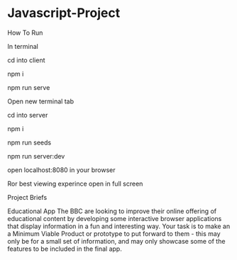 # Javascript-Project

How To Run

In terminal

cd into client

npm i 

npm run serve


Open new terminal tab



cd into server

npm i 

npm run seeds

npm run server:dev


open localhost:8080 in your browser

Ror best viewing experince open in full screen


Project Briefs



Educational App
The BBC are looking to improve their online offering of educational content by developing some interactive browser applications that display information in a fun and interesting way. Your task is to make an a Minimum Viable Product or prototype to put forward to them - this may only be for a small set of information, and may only showcase some of the features to be included in the final app.

